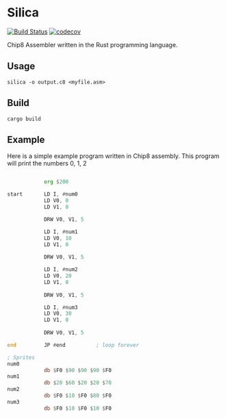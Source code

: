 # Silica

[![Build Status](https://travis-ci.org/nnarain/silica.svg?branch=master)](https://travis-ci.org/nnarain/silica)
[![codecov](https://codecov.io/gh/nnarain/silica/branch/master/graph/badge.svg)](https://codecov.io/gh/nnarain/silica)

Chip8 Assembler written in the Rust programming language.

Usage
-----

```
silica -o output.c8 <myfile.asm>
```

Build
-----

```
cargo build
```

Example
-------

Here is a simple example program written in Chip8 assembly. This program will print the numbers 0, 1, 2

```asm

            org $200

start       LD I, #num0
            LD V0, 0
            LD V1, 0

            DRW V0, V1, 5

            LD I, #num1
            LD V0, 10
            LD V1, 0
            
            DRW V0, V1, 5

            LD I, #num2
            LD V0, 20
            LD V1, 0
            
            DRW V0, V1, 5

            LD I, #num3
            LD V0, 30
            LD V1, 0
            
            DRW V0, V1, 5

end         JP #end          ; loop forever

; Sprites
num0
            db $F0 $90 $90 $90 $F0
num1
            db $20 $60 $20 $20 $70
num2
            db $F0 $10 $F0 $80 $F0
num3
            db $F0 $10 $F0 $10 $F0


```